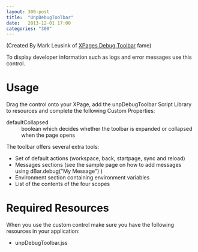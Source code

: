 ```yaml
---
layout: 300-post
title:  "UnpDebugToolbar"
date:   2013-12-01 17:00
categories: "300"
---
```


(Created By Mark Leusink of [XPages Debug Toolbar](http://www.openntf.org/internal/home.nsf/project.xsp?action=openDocument&name=XPage%20Debug%20Toolbar) fame)

To display developer information such as logs and error messages use this control.

# Usage

Drag the control onto your XPage, add the unpDebugToolbar Script Library to resources and complete the following Custom Properties:

<dl class="dl-horizontal">
	<dt>defaultCollapsed</dt><dd>boolean which decides whether the toolbar is expanded or collapsed when the page opens</dd>
</dl>

The toolbar offers several extra tools:

* Set of default actions (workspace, back, startpage, sync and reload)
* Messages sections (see the sample page on how to add messages using dBar.debug("My Message") )
* Environment section containing environment variables
* List of the contents of the four scopes

<script src="https://gist.github.com/whitemx/7527784.js"></script>

# Required Resources
When you use the custom control make sure you have the following resources in your application:

* unpDebugToolbar.jss